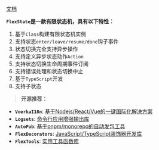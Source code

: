 [文档](https://zhangfisher.github.io/flexstate/)


**`FlexState`是一款有限状态机，具有以下特性：**

1. 基于`Class`构建有限状态机实例 
2. 支持状态`enter/leave/resume/done`钩子事件 
3. 状态切换完全支持异步操作
4. 支持定义异步状态动作`Action` 
5. 支持状态切换生命周期事件订阅 
6. 支持错误处理和状态切换中止 
7. 基于`TypeScript`开发
8. 支持子状态


> **开源推荐：** 

- **`VoerkaI18n`**: [基于Nodejs/React/Vue的一键国际化解决方案](https://zhangfisher.github.io/voerka-i18n/)
- **`Logsets`**: [命令行应用增强输出库](https://zhangfisher.github.io/logsets/)
- **`AutoPub`**:  [基于pnpm/monorepo的自动发包工具](https://zhangfisher.github.io/autopub/)
- **`FlexDecorators`**:  [JavaScript/TypeScript装饰器开发库](https://zhangfisher.github.io/flex-decorators/)
- **`FlexTools`**:  [实用工具函数库](https://zhangfisher.github.io/flex-tools/)